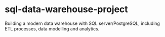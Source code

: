 # sql-data-warehouse-project
Building a modern data warehouse with SQL server/PostgreSQL, including ETL processes, data modelling and analytics.
